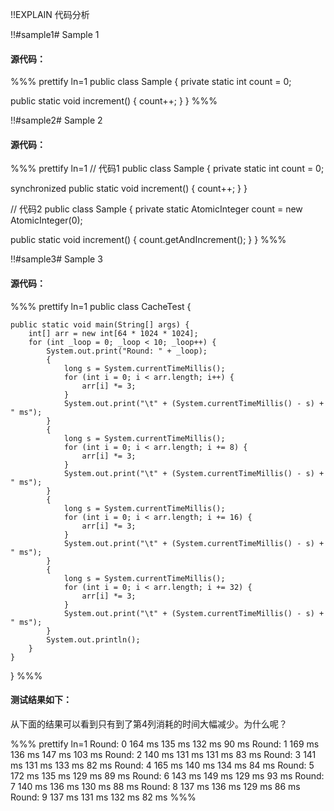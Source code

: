 !!EXPLAIN
代码分析


!!#sample1# Sample 1

#### 源代码：

%%% prettify ln=1
public class Sample {
  private static int count = 0;
  
  public static void increment() {
    count++;
  }
}
%%%


!!#sample2# Sample 2

#### 源代码：

%%% prettify ln=1
// 代码1
public class Sample {
  private static int count = 0;
  
  synchronized public static void increment() {
    count++;
  }
}
  
// 代码2
public class Sample {
  private static AtomicInteger count = new AtomicInteger(0);
  
  public static void increment() {
    count.getAndIncrement();
  }
}
%%%


!!#sample3# Sample 3

#### 源代码：

%%% prettify ln=1
public class CacheTest {

    public static void main(String[] args) {
        int[] arr = new int[64 * 1024 * 1024];
        for (int _loop = 0; _loop < 10; _loop++) {
            System.out.print("Round: " + _loop);
            {
                long s = System.currentTimeMillis();
                for (int i = 0; i < arr.length; i++) {
                    arr[i] *= 3;
                }
                System.out.print("\t" + (System.currentTimeMillis() - s) + " ms");
            }
            {
                long s = System.currentTimeMillis();
                for (int i = 0; i < arr.length; i += 8) {
                    arr[i] *= 3;
                }
                System.out.print("\t" + (System.currentTimeMillis() - s) + " ms");
            }
            {
                long s = System.currentTimeMillis();
                for (int i = 0; i < arr.length; i += 16) {
                    arr[i] *= 3;
                }
                System.out.print("\t" + (System.currentTimeMillis() - s) + " ms");
            }
            {
                long s = System.currentTimeMillis();
                for (int i = 0; i < arr.length; i += 32) {
                    arr[i] *= 3;
                }
                System.out.print("\t" + (System.currentTimeMillis() - s) + " ms");
            }
            System.out.println();
        }
    }
}
%%%

#### 测试结果如下：

从下面的结果可以看到只有到了第4列消耗的时间大幅减少。为什么呢？

%%% prettify ln=1
Round: 0  164 ms  135 ms  132 ms  90 ms
Round: 1  169 ms  136 ms  147 ms  103 ms
Round: 2  140 ms  131 ms  131 ms  83 ms
Round: 3  141 ms  131 ms  133 ms  82 ms
Round: 4  165 ms  140 ms  134 ms  84 ms
Round: 5  172 ms  135 ms  129 ms  89 ms
Round: 6  143 ms  149 ms  129 ms  93 ms
Round: 7  140 ms  136 ms  130 ms  88 ms
Round: 8  137 ms  136 ms  129 ms  86 ms
Round: 9  137 ms  131 ms  132 ms  82 ms
%%%


